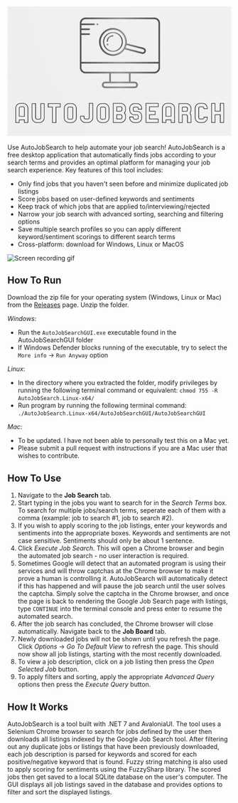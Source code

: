   ![AutoJobSearch](/Images/Logo.png)

Use AutoJobSearch to help automate your job search! AutoJobSearch is a free desktop application that automatically finds jobs according to your search terms and provides an optimal platform for managing your job search experience. Key features of this tool includes:

- Only find jobs that you haven't seen before and minimize duplicated job listings
- Score jobs based on user-defined keywords and sentiments
- Keep track of which jobs that are applied to/interviewing/rejected
- Narrow your job search with advanced sorting, searching and filtering options
- Save multiple search profiles so you can apply different keyword/sentiment scorings to different search terms
- Cross-platform: download for Windows, Linux or MacOS

![Screen recording gif](/Images/AutoJobSearchDemo.gif)

## How To Run

Download the zip file for your operating system (Windows, Linux or Mac) from the [Releases](https://github.com/chrisbrown-01/AutoJobSearch/releases) page. Unzip the folder. 

*Windows*:
- Run the `AutoJobSearchGUI.exe` executable found in the AutoJobSearchGUI folder
- If Windows Defender blocks running of the executable, try to select the `More info` → `Run Anyway` option


*Linux*:
- In the directory where you extracted the folder, modify privileges by running the following terminal command or equivalent: `chmod 755 -R AutoJobSearch.Linux-x64/`
- Run program by running the following terminal command: `./AutoJobSearch.Linux-x64/AutoJobSearchGUI/AutoJobSearchGUI`


*Mac*:
- To be updated. I have not been able to personally test this on a Mac yet.
- Please submit a pull request with instructions if you are a Mac user that wishes to contribute.


## How To Use

1. Navigate to the **Job Search** tab.
2. Start typing in the jobs you want to search for in the *Search Terms* box. To search for multiple jobs/search terms, seperate each of them with a comma (example: job to search #1, job to search #2).
3. If you wish to apply scoring to the job listings, enter your keywords and sentiments into the appropriate boxes. Keywords and sentiments are not case sensitive. Sentiments should only be about 1 sentence.
4. Click *Execute Job Search*. This will open a Chrome browser and begin the automated job search - no user interaction is required.
5. Sometimes Google will detect that an automated program is using their services and will throw captchas at the Chrome browser to make it prove a human is controlling it. AutoJobSearch will automatically detect if this has happened and will pause the job search until the user solves the captcha. Simply solve the captcha in the Chrome browser, and once the page is back to rendering the Google Job Search page with listings, type `CONTINUE` into the terminal console and press enter to resume the automated search.
6. After the job search has concluded, the Chrome browser will close automatically. Navigate back to the **Job Board** tab.
7. Newly downloaded jobs will not be shown until you refresh the page. Click *Options* → *Go To Default View* to refresh the page. This should now show all job listings, starting with the most recently downloaded.
8. To view a job description, click on a job listing then press the *Open Selected Job* button.
9. To apply filters and sorting, apply the appropriate *Advanced Query* options then press the *Execute Query* button. 

## How It Works

AutoJobSearch is a tool built with .NET 7 and AvaloniaUI. The tool uses a Selenium Chrome browser to search for jobs defined by the user then downloads all listings indexed by the Google Job Search tool. After filtering out any duplicate jobs or listings that have been previously downloaded, each job description is parsed for keywords and scored for each positive/negative keyword that is found. Fuzzy string matching is also used to apply scoring for sentiments using the FuzzySharp library. The scored jobs then get saved to a local SQLite database on the user's computer. The GUI displays all job listings saved in the database and provides options to filter and sort the displayed listings. 
